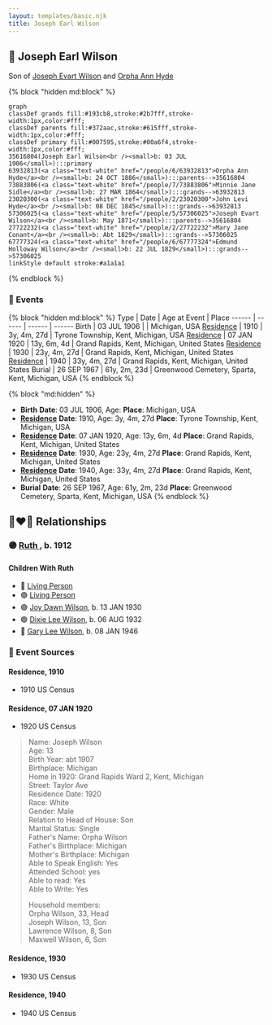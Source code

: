 ```yaml
---
layout: templates/basic.njk
title: Joseph Earl Wilson
---
```

## 🔵 Joseph Earl Wilson

Son of [Joseph Evart Wilson](/people/5/57306025) and [Orpha Ann Hyde](/people/6/63932813)

{% block "hidden md:block" %}
```mermaid
graph
classDef grands fill:#193cb8,stroke:#2b7fff,stroke-width:1px,color:#fff;
classDef parents fill:#372aac,stroke:#615fff,stroke-width:1px,color:#fff;
classDef primary fill:#007595,stroke:#00a6f4,stroke-width:1px,color:#fff;
35616804(Joseph Earl Wilson<br /><small>b: 03 JUL 1906</small>):::primary
63932813(<a class="text-white" href="/people/6/63932813">Orpha Ann Hyde</a><br /><small>b: 24 OCT 1886</small>):::parents-->35616804
73883806(<a class="text-white" href="/people/7/73883806">Minnie Jane Sidle</a><br /><small>b: 27 MAR 1864</small>):::grands-->63932813
23020300(<a class="text-white" href="/people/2/23020300">John Levi Hyde</a><br /><small>b: 08 DEC 1845</small>):::grands-->63932813
57306025(<a class="text-white" href="/people/5/57306025">Joseph Evart Wilson</a><br /><small>b: May 1871</small>):::parents-->35616804
27722232(<a class="text-white" href="/people/2/27722232">Mary Jane Conant</a><br /><small>b: Abt 1829</small>):::grands-->57306025
67777324(<a class="text-white" href="/people/6/67777324">Edmund Holloway Wilson</a><br /><small>b: 22 JUL 1829</small>):::grands-->57306025
linkStyle default stroke:#a1a1a1
```
{% endblock %}

### 📆 Events

{% block "hidden md:block" %}
Type | Date | Age at Event | Place
------ | ------ | ------ | ------
Birth | 03 JUL 1906 |  | Michigan, USA
[Residence](#event-event-0) | 1910 | 3y, 4m, 27d | Tyrone Township, Kent, Michigan, USA
[Residence](#event-event-1) | 07 JAN 1920 | 13y, 6m, 4d | Grand Rapids, Kent, Michigan, United States
[Residence](#event-event-2) | 1930 | 23y, 4m, 27d | Grand Rapids, Kent, Michigan, United States
[Residence](#event-event-3) | 1940 | 33y, 4m, 27d | Grand Rapids, Kent, Michigan, United States
Burial | 26 SEP 1967 | 61y, 2m, 23d | Greenwood Cemetery, Sparta, Kent, Michigan, USA
{% endblock %}

{% block "md:hidden" %}
- **Birth**
**Date**: 03 JUL 1906, Age:
**Place**: Michigan, USA
- **[Residence](#event-event-0)**
**Date**: 1910, Age: 3y, 4m, 27d
**Place**: Tyrone Township, Kent, Michigan, USA
- **[Residence](#event-event-1)**
**Date**: 07 JAN 1920, Age: 13y, 6m, 4d
**Place**: Grand Rapids, Kent, Michigan, United States
- **[Residence](#event-event-2)**
**Date**: 1930, Age: 23y, 4m, 27d
**Place**: Grand Rapids, Kent, Michigan, United States
- **[Residence](#event-event-3)**
**Date**: 1940, Age: 33y, 4m, 27d
**Place**: Grand Rapids, Kent, Michigan, United States
- **Burial**
**Date**: 26 SEP 1967, Age: 61y, 2m, 23d
**Place**: Greenwood Cemetery, Sparta, Kent, Michigan, USA
{% endblock %}

## 👩‍❤️‍👨 Relationships

### 🟣 [Ruth ](/people/7/72945090), b. 1912

#### Children With Ruth
* 🔵 [Living Person](/people/9/92908178)
* 🟣 [Living Person](/people/7/73308950)
* 🟣 [Joy Dawn Wilson](/people/2/29575132), b. 13 JAN 1930
* 🟣 [Dixie Lee Wilson](/people/8/87584724), b. 06 AUG 1932
* 🔵 [Gary Lee Wilson](/people/8/83638300), b. 08 JAN 1946
### 📰 Event Sources

#### <a id="event-event-0"></a> Residence, 1910
* 1910 US Census

#### <a id="event-event-1"></a> Residence, 07 JAN 1920
* 1920 US Census
>   
  > Name: Joseph Wilson  
  > Age: 13  
  > Birth Year: abt 1907  
  > Birthplace: Michigan  
  > Home in 1920: Grand Rapids Ward 2, Kent, Michigan  
  > Street: Taylor Ave  
  > Residence Date: 1920  
  > Race: White  
  > Gender: Male  
  > Relation to Head of House: Son  
  > Marital Status: Single  
  > Father's Name: Orpha Wilson  
  > Father's Birthplace: Michigan  
  > Mother's Birthplace: Michigan  
  > Able to Speak English: Yes  
  > Attended School: yes  
  > Able to read: Yes  
  > Able to Write: Yes  
  >   
  > Household members:  
  > Orpha Wilson, 33, Head  
  > Joseph Wilson, 13, Son  
  > Lawrence Wilson, 8, Son  
  > Maxwell Wilson, 6, Son

#### <a id="event-event-2"></a> Residence, 1930
* 1930 US Census

#### <a id="event-event-3"></a> Residence, 1940
* 1940 US Census
